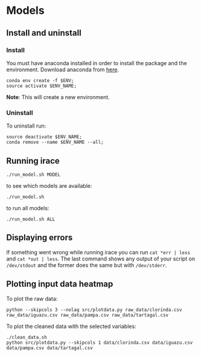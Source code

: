 # Models

## Install and uninstall
### Install

You must have anaconda installed in order to install the package and the environment.
Download anaconda from [here](https://www.continuum.io/downloads).

```
conda env create -f $ENV;
source activate $ENV_NAME;
```

**Note**: This will create a new environment.

### Uninstall
To uninstall run:

```
source deactivate $ENV_NAME;
conda remove --name $ENV_NAME --all;
```

## Running irace

```
./run_model.sh MODEL
```

to see which models are available:

```
./run_model.sh
```

to run all models:

```
./run_model.sh ALL
```

## Displaying errors

If something went wrong while running irace you can run `cat *err | less` and
`cat *out | less`. The last command shows any output of your script on
`/dev/stdout` and the former does the same but with `/dev/stderr`.


## Plotting input data heatmap

To plot the raw data:

```
python --skipcols 3 --nolag src/plotdata.py raw_data/clorinda.csv raw_data/iguazu.csv raw_data/pampa.csv raw_data/tartagal.csv 
```

To plot the cleaned data with the selected variables:

```
./clean_data.sh
python src/plotdata.py --skipcols 1 data/clorinda.csv data/iguazu.csv data/pampa.csv data/tartagal.csv 
```

